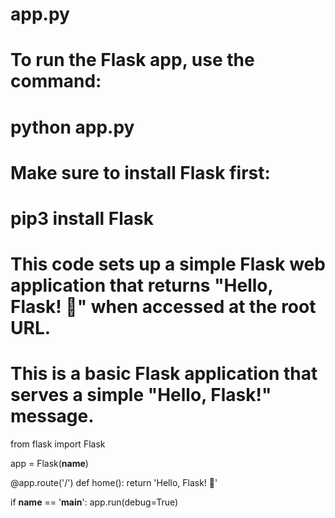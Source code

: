 
# app.py

# To run the Flask app, use the command:
# python app.py
# Make sure to install Flask first:
# pip3 install Flask
# This code sets up a simple Flask web application that returns "Hello, Flask! 🎉" when accessed at the root URL.
# This is a basic Flask application that serves a simple "Hello, Flask!" message.

from flask import Flask

app = Flask(__name__)

@app.route('/')
def home():
    return 'Hello, Flask! 🎉'

if __name__ == '__main__':
    app.run(debug=True)
